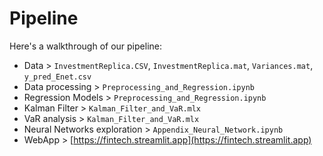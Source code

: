 # Pipeline

Here's a walkthrough of our pipeline:

- Data > `InvestmentReplica.CSV`, `InvestmentReplica.mat`, `Variances.mat`, `y_pred_Enet.csv`
- Data processing > `Preprocessing_and_Regression.ipynb`
- Regression Models > `Preprocessing_and_Regression.ipynb`
- Kalman Filter > `Kalman_Filter_and_VaR.mlx`
- VaR analysis > `Kalman_Filter_and_VaR.mlx`
- Neural Networks exploration > `Appendix_Neural_Network.ipynb`
- WebApp > [https://fintech.streamlit.app](https://fintech.streamlit.app)
